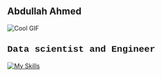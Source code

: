 ## Abdullah Ahmed 
![Cool GIF]([https://wallpapercave.com/wp/wp11704456.gif])

<h2 style="font-family: 'Courier New', monospace">Data scientist and Engineer</h2>

[![My Skills](https://skillicons.dev/icons?i=anaconda,androidstudio,apple,azure,blender,cs,css,discord,dart,docker,dotnet,flutter,github,gitlab,godot,html,java,js,linkedin,linux,lua,matlab,mongodb,netlify,nodejs,npm,opencv,pytorch,sklearn,swift,tensorflow,ts,unity,vscode&perline=12)](https://skillicons.dev)


